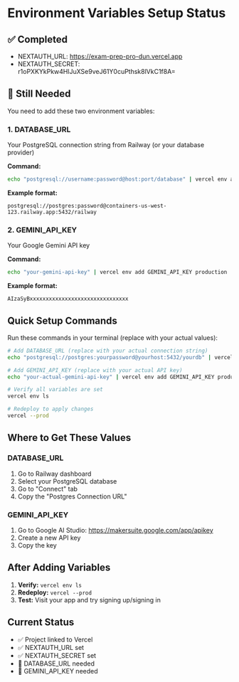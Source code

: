 # Environment Variables Setup Status

## ✅ Completed
- NEXTAUTH_URL: https://exam-prep-pro-dun.vercel.app
- NEXTAUTH_SECRET: r1oPXKYkPkw4HlJuXSe9veJ61Y0cuPthsk8lVkC1f8A=

## 🚨 Still Needed

You need to add these two environment variables:

### 1. DATABASE_URL
Your PostgreSQL connection string from Railway (or your database provider)

**Command:**
```bash
echo "postgresql://username:password@host:port/database" | vercel env add DATABASE_URL production
```

**Example format:**
```
postgresql://postgres:password@containers-us-west-123.railway.app:5432/railway
```

### 2. GEMINI_API_KEY
Your Google Gemini API key

**Command:**
```bash
echo "your-gemini-api-key" | vercel env add GEMINI_API_KEY production
```

**Example format:**
```
AIzaSyBxxxxxxxxxxxxxxxxxxxxxxxxxxxxxxx
```

## Quick Setup Commands

Run these commands in your terminal (replace with your actual values):

```bash
# Add DATABASE_URL (replace with your actual connection string)
echo "postgresql://postgres:yourpassword@yourhost:5432/yourdb" | vercel env add DATABASE_URL production

# Add GEMINI_API_KEY (replace with your actual API key)
echo "your-actual-gemini-api-key" | vercel env add GEMINI_API_KEY production

# Verify all variables are set
vercel env ls

# Redeploy to apply changes
vercel --prod
```

## Where to Get These Values

### DATABASE_URL
1. Go to Railway dashboard
2. Select your PostgreSQL database
3. Go to "Connect" tab
4. Copy the "Postgres Connection URL"

### GEMINI_API_KEY
1. Go to Google AI Studio: https://makersuite.google.com/app/apikey
2. Create a new API key
3. Copy the key

## After Adding Variables

1. **Verify:** `vercel env ls`
2. **Redeploy:** `vercel --prod`
3. **Test:** Visit your app and try signing up/signing in

## Current Status
- ✅ Project linked to Vercel
- ✅ NEXTAUTH_URL set
- ✅ NEXTAUTH_SECRET set
- 🚨 DATABASE_URL needed
- 🚨 GEMINI_API_KEY needed

